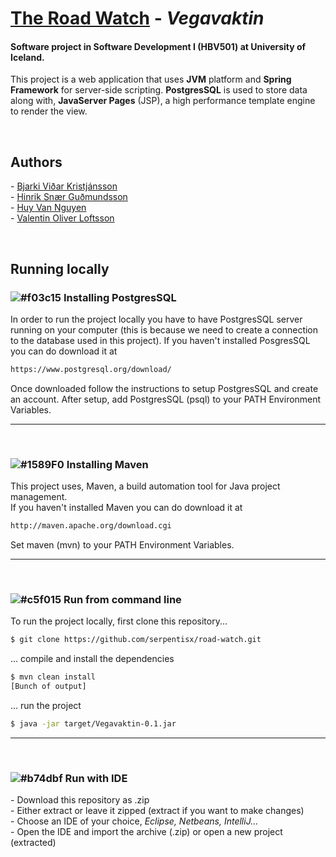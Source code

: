 
# [The Road Watch](https://vegavaktin.herokuapp.com/) - _Vegavaktin_

#### Software project in **Software Development I (HBV501)** at University of Iceland.
This project is a web application that uses **JVM** platform and **Spring Framework** for server-side scripting.  **PostgresSQL** is used to store data along with, **JavaServer Pages** (JSP), a high performance template engine to render the view.

<br> 

## Authors

\- [Bjarki Viðar Kristjánsson](https://github.com/bjarkivk/) <br>
\- [Hinrik Snær Guðmundsson](https://github.com/hinriksnaer/) <br>
\- [Huy Van Nguyen](https://github.com/serpentisx/) <br>
\- [Valentin Oliver Loftsson](https://github.com/valentinoli/) <br>

<br>

## Running locally 

### ![#f03c15](https://placehold.it/15/f03c15/000000?text=+) Installing PostgresSQL
In order to run the project locally you have to have PostgresSQL server running on your computer (this is because we need to create a connection to the database used in this project). If you haven't installed PosgresSQL you can do download it at

```sh
https://www.postgresql.org/download/
```
Once downloaded follow the instructions to setup PostgresSQL and create an account. After setup, add PostgresSQL (psql) to your PATH Environment Variables.

<hr> <br>

### ![#1589F0](https://placehold.it/15/1589F0/000000?text=+) Installing Maven
This project uses, Maven, a build automation tool for Java project management. <br>
If you haven't installed Maven you can do download it at

```sh
http://maven.apache.org/download.cgi
```
Set maven (mvn) to your PATH Environment Variables.

<hr> <br>

### ![#c5f015](https://placehold.it/15/c5f015/000000?text=+) Run from command line

To run the project locally, first clone this repository...
```sh
$ git clone https://github.com/serpentisx/road-watch.git
```
... compile and install the dependencies 

```sh
$ mvn clean install
[Bunch of output]
```
... run the project
```sh
$ java -jar target/Vegavaktin-0.1.jar
```
<hr> <br>

### ![#b74dbf](https://placehold.it/15/b74dbf/000000?text=+) Run with IDE
\- Download this repository as .zip <br>
\- Either extract or leave it zipped (extract if you want to make changes) <br>
\- Choose an IDE of your choice, _Eclipse, Netbeans, IntelliJ..._ <br>
\- Open the IDE and import the archive (.zip) or open a new project (extracted) <br>

